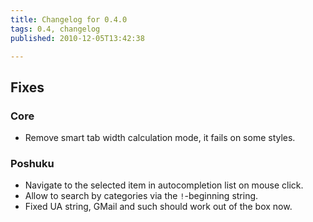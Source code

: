 ```yaml
---
title: Changelog for 0.4.0
tags: 0.4, changelog
published: 2010-12-05T13:42:38

---
```


Fixes
-----

### Core

-   Remove smart tab width calculation mode, it fails on some styles.

### Poshuku

-   Navigate to the selected item in autocompletion list on mouse click.
-   Allow to search by categories via the `!`-beginning string.
-   Fixed UA string, GMail and such should work out of the box now.